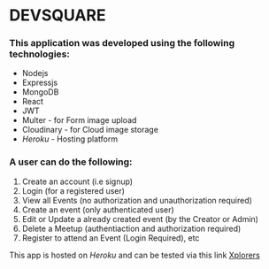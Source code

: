 # DEVSQUARE

### This application was developed using the following technologies:

- Nodejs
- Expressjs
- MongoDB
- React
- JWT
- Multer - for Form image upload
- Cloudinary - for Cloud image storage
- _Heroku_ - Hosting platform

### A user can do the following:

1. Create an account (i.e signup)
2. Login (for a registered user)
3. View all Events (no authorization and unauthorization required)
4. Create an event (only authenticated user)
5. Edit or Update a already created event (by the Creator or Admin)
6. Delete a Meetup (authentiaction and authorization required)
7. Register to attend an Event (Login Required), etc

This app is hosted on _Heroku_ and can be tested via this link [Xplorers](https://explorers.herokuapp.com/)
